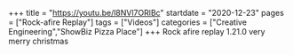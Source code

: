 +++
title = "https://youtu.be/l8NVl7ORlBc"
startdate = "2020-12-23"
pages = ["Rock-afire Replay"]
tags = ["Videos"]
categories = ["Creative Engineering","ShowBiz Pizza Place"]
+++
Rock afire replay 1.21.0 very merry christmas
